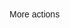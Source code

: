 <!-- PROGRAMMED BY @JOEL -->More actions

<!DOCTYPE html>
<html>
<head>
    <meta charset="UTF-8">
    <title>Pwede Ba? 😳</title>
    <style>
        body {
            font-family: Arial, sans-serif;
@@ -24,19 +26,19 @@
        #yesButton, #noButton {
            font-size: 20px;
            border-radius: 12px;
            box-shadow: 0 8px 16px 0 rgba(0,0,0,0.2);
            box-shadow: 0 8px 16px rgba(0,0,0,0.2);
            transition: 0.3s;
            padding: 15px;
            border: none;
            cursor: pointer;
            margin: 10px;
        }
        #yesButton {
            background-color: #4CAF50; /* Green */
            background-color: #4CAF50;
            color: white;
        }
        #noButton {
            background-color: #f44336; /* Red */
            background-color: #f44336;
            color: white;
        }
        #noButton:disabled {
@@ -45,83 +47,78 @@
            box-shadow: none;
        }
        #yesButton:hover, #noButton:hover {
            box-shadow: 0 12px 20px 0 rgba(0,0,0,0.24), 0 17px 50px 0 rgba(0,0,0,0.19);
            box-shadow: 0 12px 20px rgba(0,0,0,0.24), 0 17px 50px rgba(0,0,0,0.19);
        }

        .heart {
            position: fixed;
            top: -100px;
            width: 100px;
            height: 100px;
            background-image: url('data:image/svg+xml;utf8,<svg xmlns="http://www.w3.org/2000/svg" viewBox="0 0 32 29.6"><path fill="%23FF0000" d="M16 29.6c-1-.6-21-12.6-16-20C5.7 5.6 10.3 4 16 11c5.7-7 10.3-5.4 16-2.6 5 7.4-15 19.6-16 20z"/></svg>');
            animation: fall 4s linear infinite;     /* W3SCHOOL ANIMATION NG HEART */
            background-size: contain;
            background-repeat: no-repeat;
            animation: fall 4s linear infinite;
        }

        @keyframes fall {
            0% { transform: translateY(-100vh); }
            100% { transform: translateY(100vh); }
            0% { transform: translateY(-100vh); opacity: 1; }
            100% { transform: translateY(100vh); opacity: 0; }
        }

    </style>
</head>
<body>
    <div id="content">
        <h2 id="question">Pwede ba manligaw >~<?</h2>
        <h2 id="question">Pwede ba manligaw? >~<</h2>
        <button id="yesButton">YES</button>
        <button id="noButton">NO</button>
        <p id="message"></p>
    </div>

    <script>
        var noClickCount = 0;
        document.getElementById('noButton').addEventListener('click', function() { //NOOOOO button
        const noBtn = document.getElementById('noButton');
        const yesBtn = document.getElementById('yesButton');
        const msg = document.getElementById('message');

        noBtn.addEventListener('click', function() {
            noClickCount++;
            if (noClickCount == 1) {
                document.getElementById('yesButton').style.fontSize = '30px';
            } else if (noClickCount == 2) {
            if (noClickCount === 1) {
                yesBtn.style.fontSize = '30px';
            } else if (noClickCount === 2) {
                this.style.fontSize = '10px';
                document.getElementById('yesButton').style.fontSize = '40px';
            } else if (noClickCount == 3) {
                document.getElementById('yesButton').style.fontSize = '90px';
                yesBtn.style.fontSize = '40px';
            } else if (noClickCount === 3) {
                yesBtn.style.fontSize = '90px';
                this.style.fontSize = '7px';
            } else if (noClickCount == 4) {
                this.style.position = 'absolute';
                this.style.left = Math.random() * window.innerWidth + 'px';
                this.style.top = Math.random() * window.innerHeight + 'px';
            } else if (noClickCount >= 5 && noClickCount < 10) {
                this.style.position = 'absolute';
                this.style.left = Math.random() * window.innerWidth + 'px';
                this.style.top = Math.random() * window.innerHeight + 'px';
            } else if (noClickCount >= 10 && noClickCount < 15) {
                // Avoid disabling the button
                // this.disabled = true;
            } else if (noClickCount >= 4 && noClickCount < 15) {
                this.style.position = 'absolute';
                this.style.left = Math.random() * window.innerWidth + 'px';
                this.style.top = Math.random() * window.innerHeight + 'px';
                document.getElementById('message').innerText = 'Are you sure?';
                document.getElementById('message').style.position = 'absolute';
                document.getElementById('message').style.left = this.style.left;
                document.getElementById('message').style.top = parseFloat(this.style.top) + 50 + 'px';
            } else if (noClickCount == 15) {
                document.getElementById('message').innerText = 'Oh No! You broke the button :c';
                if (noClickCount >= 10) {
                    msg.innerText = 'Are you sure? 🥺';
                    msg.style.position = 'absolute';
                    msg.style.left = this.style.left;
                    msg.style.top = parseFloat(this.style.top) + 50 + 'px';
                }
            } else if (noClickCount === 15) {
                msg.innerText = 'Oh no! You broke the button 😭';
                this.disabled = true;
                this.style.color = grey;
                document.getElementById('message').innerText = 'Oh No! You broke the button :c';
                this.style.color = 'grey';
            }
        });

        document.getElementById('yesButton').addEventListener('click', function() {                 //YESSSS button
            document.getElementById('question').innerText = 'HEHEHEHE BALIK NA IKAW SA CONVO';
            for (var i = 0; i < 100; i++) {
                var heart = document.createElement('div');
        yesBtn.addEventListener('click', function() {
            document.getElementById('question').innerText = 'HEHEHEHE BALIK NA IKAW SA CONVO 💖';
            for (let i = 0; i < 100; i++) {
                const heart = document.createElement('div');
                heart.className = 'heart';
                heart.style.left = Math.random() * window.innerWidth + 'px';
                heart.style.animationDuration = Math.random() * 2 + 3 + 's'; //between 3 and 5 secs
                heart.style.animationDelay = Math.random() * 2 + 's'; // eto 0 and 2. di ko sure kung sure na
                heart.style.animationDuration = Math.random() * 2 + 3 + 's';
                heart.style.animationDelay = Math.random() * 2 + 's';
                document.body.appendChild(heart);
            }
            document.getElementById('yesButton').style.display = 'none';
            document.getElementById('noButton').style.display = 'none';
            yesBtn.style.display = 'none';
            noBtn.style.display = 'none';
            msg.innerText = 'MWHEHEHEHEHEH 🤭😊';
        });
    </script>
</body>
